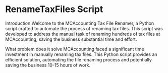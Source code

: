 # RenameTaxFiles Script
Introduction
Welcome to the MCAccounting Tax File Renamer, a Python script crafted to automate the process of renaming tax files. This script was developed to address the manual task of renaming hundreds of tax files at MCAccounting, saving the business substantial time and effort.

What problem does it solve
MCAccounting faced a significant time investment in manually renaming tax files. This Python script provides an efficient solution, automating the file renaming process and potentially saving the business 10-15 hours of work.

